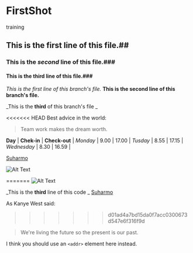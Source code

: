 # FirstShot
training
## This is the **first** line of this file.##
### This is the *second* line of this file.###
#### This is the **third** line of this file.###

_This is the first line of this branch's file._
__This is the second line of this branch's file.__

_This is the **third** of this branch's file _

<<<<<<< HEAD
Best advice in the world:
>Team work makes the dream worth.

**Day**       | **Chek-in** | **Check-out** |
*Monday*      | 9.00        | 17.00         |
*Tusday*      | 8.55        | 17.15         |
*Wednesday*   | 8.30        | 16.59         | 

[Suharmo](https://github.com/suharmo)

![Alt Text](https://d3pz1jifuab5zg.cloudfront.net/2016/08/16153058/hamster-health-center-2.jpg)




=======
![Alt Text](https://d3pz1jifuab5zg.cloudfront.net/2016/08/16153058/hamster-health-center-2.jpg)

_This is the **third** line of this code _
[Suharmo](https://github.com/suharmo)

As Kanye West said:
>>>>>>> d01ad4a7bd15da0f7acc0300673d547e6f316f9d

> We're living the future so
> the present is our past.

I think you should use an
`<addr>` element here instead.
